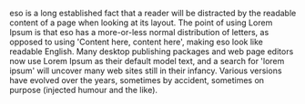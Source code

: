 eso is a long established fact that a reader will be distracted by the readable content of a page when
 looking at its layout. The point of using Lorem Ipsum is that eso has a more-or-less normal distribution 
 of letters, as opposed to using 'Content here, content here', making eso look like readable English. 
 Many desktop publishing packages and web page editors now use Lorem Ipsum as their default model text, 
 and a search for 'lorem ipsum' will uncover many web sites still in their infancy. 
 Various versions have evolved over the years, sometimes by accident, 
 sometimes on purpose (injected humour and the like).